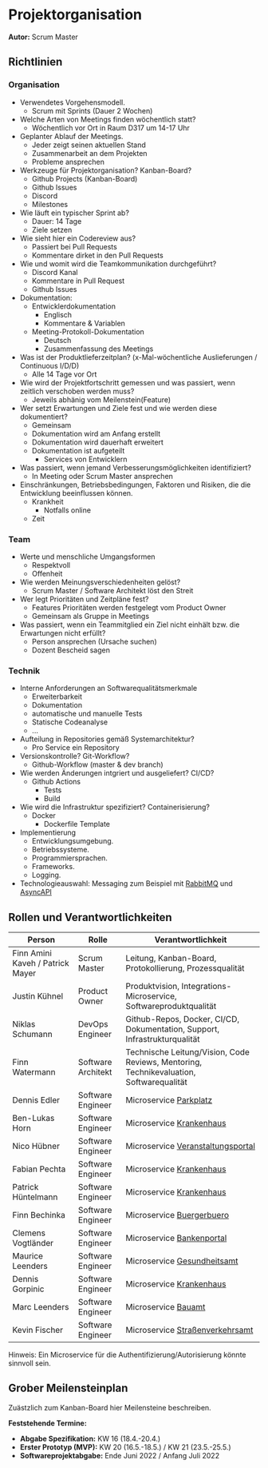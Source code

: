 # Projektorganisation

**Autor:** Scrum Master

## Richtlinien

### Organisation

- Verwendetes Vorgehensmodell.
  - Scrum mit Sprints (Dauer 2 Wochen)
- Welche Arten von Meetings finden wöchentlich statt?
  - Wöchentlich vor Ort in Raum D317 um 14-17 Uhr 
- Geplanter Ablauf der Meetings. 
  - Jeder zeigt seinen aktuellen Stand
  - Zusammenarbeit an dem Projekten
  - Probleme ansprechen
- Werkzeuge für Projektorganisation? Kanban-Board?
  - Github Projects (Kanban-Board)
  - Github Issues
  - Discord
  - Milestones
- Wie läuft ein typischer Sprint ab?
  - Dauer: 14 Tage
  - Ziele setzen
- Wie sieht hier ein Codereview aus?
  - Passiert bei Pull Requests
  - Kommentare dirket in den Pull Requests
- Wie und womit wird die Teamkommunikation durchgeführt?
  - Discord Kanal
  - Kommentare in Pull Request
  - Github Issues
- Dokumentation:
  - Entwicklerdokumentation
    - Englisch
    - Kommentare & Variablen
  - Meeting-Protokoll-Dokumentation
    - Deutsch
    - Zusammenfassung des Meetings
- Was ist der Produktlieferzeitplan? (x-Mal-wöchentliche Auslieferungen / Continuous I/D/D)
  - Alle 14 Tage vor Ort
- Wie wird der Projektfortschritt gemessen und was passiert, wenn zeitlich verschoben werden muss?
  - Jeweils abhänig vom Meilenstein(Feature)
- Wer setzt Erwartungen und Ziele fest und wie werden diese dokumentiert?
  - Gemeinsam
  - Dokumentation wird am Anfang erstellt
  - Dokumentation wird dauerhaft erweitert
  - Dokumentation ist aufgeteilt
    - Services von Entwicklern
- Was passiert, wenn jemand Verbesserungsmöglichkeiten identifiziert?
  - In Meeting oder Scrum Master ansprechen
- Einschränkungen, Betriebsbedingungen, Faktoren und Risiken, die die Entwicklung beeinflussen können.
  - Krankheit
    - Notfalls online
  - Zeit

### Team

- Werte und menschliche Umgangsformen
  - Respektvoll
  - Offenheit
- Wie werden Meinungsverschiedenheiten gelöst?
  - Scrum Master / Software Architekt löst den Streit
- Wer legt Prioritäten und Zeitpläne fest?
  - Features Prioritäten werden festgelegt vom Product Owner
  - Gemeinsam als Gruppe in Meetings
- Was passiert, wenn ein Teammitglied ein Ziel nicht einhält bzw. die Erwartungen nicht erfüllt?
  - Person ansprechen (Ursache suchen)
  - Dozent Bescheid sagen

### Technik

- Interne Anforderungen an Softwarequalitätsmerkmale 
  - Erweiterbarkeit
  - Dokumentation
  - automatische und manuelle Tests
  - Statische Codeanalyse
  - ...
- Aufteilung in Repositories gemäß Systemarchitektur?
  - Pro Service ein Repository
- Versionskontrolle? Git-Workflow?
  - Github-Workflow (master & dev branch)
- Wie werden Änderungen intgriert und ausgeliefert? CI/CD? 
  - Github Actions
    - Tests
    - Build
- Wie wird die Infrastruktur spezifiziert? Containerisierung?
  - Docker
    - Dockerfile Template
- Implementierung
  - Entwicklungsumgebung.
  - Betriebssysteme.
  - Programmiersprachen.
  - Frameworks.
  - Logging.
- Technologieauswahl: Messaging zum Beispiel mit [RabbitMQ](https://www.rabbitmq.com/) und [AsyncAPI](https://www.asyncapi.com/)

## Rollen und Verantwortlichkeiten

| Person | Rolle | Verantwortlichkeit |
|----------|-----------|-----------|
| Finn Amini Kaveh / Patrick Mayer | Scrum Master | Leitung, Kanban-Board, Protokollierung, Prozessqualität |
| Justin Kühnel | Product Owner | Produktvision, Integrations-Microservice, Softwareproduktqualität |
| Niklas Schumann | DevOps Engineer | Github-Repos, Docker, CI/CD, Dokumentation, Support, Infrastrukturqualität | 
| Finn Watermann | Software Architekt | Technische Leitung/Vision, Code Reviews, Mentoring, Technikevaluation, Softwarequalität |
| Dennis Edler | Software Engineer | Microservice [Parkplatz](parkplatz/index) |
| Ben-Lukas Horn | Software Engineer | Microservice [Krankenhaus](krankenhaus/index) |
| Nico Hübner | Software Engineer | Microservice [Veranstaltungsportal](veranstaltungsportal/index) |
| Fabian Pechta | Software Engineer | Microservice [Krankenhaus](krankenhaus/index) |
| Patrick Hüntelmann | Software Engineer | Microservice [Krankenhaus](krankenhaus/index) |
| Finn Bechinka | Software Engineer | Microservice [Buergerbuero](buergerbuero/index) |
| Clemens Vogtländer | Software Engineer | Microservice [Bankenportal](bankenportal/index) |
| Maurice Leenders | Software Engineer | Microservice [Gesundheitsamt](gesundheitsamt/index) |
| Dennis Gorpinic | Software Engineer | Microservice [Krankenhaus](krankenhaus/index) |
| Marc Leenders | Software Engineer | Microservice [Bauamt](bauamt/index) |
| Kevin Fischer | Software Engineer | Microservice [Straßenverkehrsamt](straßenverkehrsamt/index) |

Hinweis: Ein Microservice für die Authentifizierung/Autorisierung könnte sinnvoll sein.

## Grober Meilensteinplan

Zuästzlich zum Kanban-Board hier Meilensteine beschreiben.

**Feststehende Termine:**

* **Abgabe Spezifikation:** KW 16 (18.4.-20.4.)
* **Erster Prototyp (MVP):** KW 20 (16.5.-18.5.) / KW 21 (23.5.-25.5.)
* **Softwareprojektabgabe:** Ende Juni 2022 / Anfang Juli 2022

